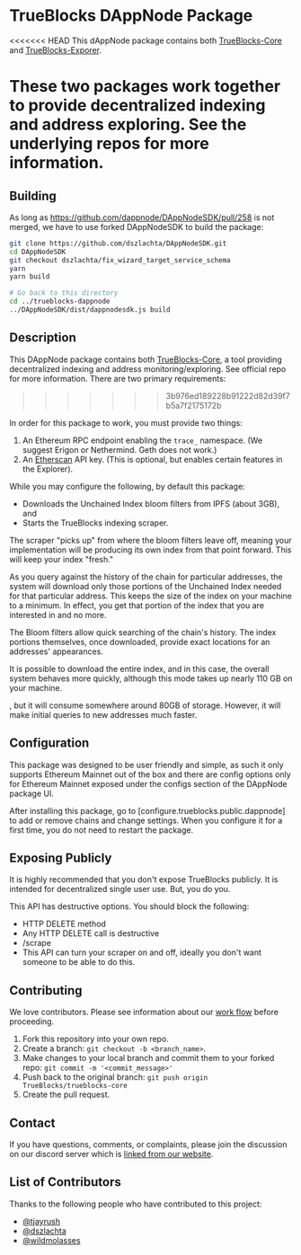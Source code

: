 # TrueBlocks DAppNode Package

<<<<<<< HEAD
This dAppNode package contains both [TrueBlocks-Core](https://github.com/TrueBlocks/trueblocks-core) and [TrueBlocks-Exporer](https://github.com/TrueBlocks/trueblocks-explorer).

These two packages work together to provide decentralized indexing and address exploring. See the underlying repos for more information.
=======
## Building

As long as https://github.com/dappnode/DAppNodeSDK/pull/258 is not merged, we have to use forked DAppNodeSDK to build the package:

```bash
git clone https://github.com/dszlachta/DAppNodeSDK.git
cd DAppNodeSDK
git checkout dszlachta/fix_wizard_target_service_schema
yarn
yarn build

# Go back to this directory
cd ../trueblocks-dappnode
../DAppNodeSDK/dist/dappnodesdk.js build
```

## Description

This DAppNode package contains both [TrueBlocks-Core](https://github.com/TrueBlocks/trueblocks-core), a tool providing decentralized indexing and address monitoring/exploring.
See official repo for more information. There are two primary requirements:
>>>>>>> 3b976ed189228b91222d82d39f7b5a7f2175172b

In order for this package to work, you must provide two things:

1. An Ethereum RPC endpoint enabling the `trace_` namespace. (We suggest Erigon or Nethermind. Geth does not work.)
2. An [Etherscan](https://etherscan.io/) API key. (This is optional, but enables certain features in the Explorer).

While you may configure the following, by default this package:

* Downloads the Unchained Index bloom filters from IPFS (about 3GB), and
* Starts the TrueBlocks indexing scraper.

The scraper "picks up" from where the bloom filters leave off, meaning your implementation will be producing its own index from that point forward. This will keep your index "fresh."

As you query against the history of the chain for particular addresses, the system will download only those portions of the Unchained Index needed for that particular address. This keeps the size of the index on your machine to a minimum. In effect, you get that portion of the index that you are interested in and no more.

The Bloom filters allow quick searching of the chain's history. The index portions themselves, once downloaded, provide exact locations for an addresses' appearances.

It is possible to download the entire index, and in this case, the overall system behaves more quickly, although this mode takes up nearly 110 GB on your machine.

, but it will consume somewhere around 80GB of storage. However, it will make initial queries to new addresses much faster.

## Configuration

This package was designed to be user friendly and simple, as such it only supports Ethereum Mainnet out of the box and there are config options only
for Ethereum Mainnet exposed under the configs section of the DAppNode package UI.

After installing this package, go to [configure.trueblocks.public.dappnode] to add or remove chains and change settings. When you configure it for a
first time, you do not need to restart the package.

## Exposing Publicly

It is highly recommended that you don't expose TrueBlocks publicly. It is intended for decentralized single user use. But, you do you.

This API has destructive options. You should block the following:

* HTTP DELETE method
* Any HTTP DELETE call is destructive
* /scrape
* This API can turn your scraper on and off, ideally you don't want someone to be able to do this.

## Contributing

We love contributors. Please see information about our [work flow](https://github.com/TrueBlocks/trueblocks-core/blob/develop/docs/BRANCHING.md) before proceeding.

1. Fork this repository into your own repo.
2. Create a branch: `git checkout -b <branch_name>`.
3. Make changes to your local branch and commit them to your forked repo: `git commit -m '<commit_message>'`
4. Push back to the original branch: `git push origin TrueBlocks/trueblocks-core`
5. Create the pull request.

## Contact

If you have questions, comments, or complaints, please join the discussion on our discord server which is [linked from our website](https://trueblocks.io).

## List of Contributors

Thanks to the following people who have contributed to this project:

- [@tjayrush](https://github.com/tjayrush)
- [@dszlachta](https://github.com/dszlachta)
- [@wildmolasses](https://github.com/wildmolasses)
